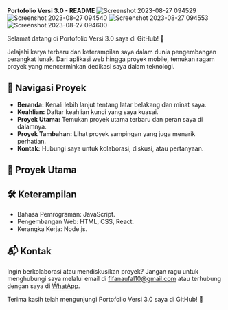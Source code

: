 **Portofolio Versi 3.0 - README**
![Screenshot 2023-08-27 094529](https://github.com/fifovalle/PORTOFOLIO-SEDERHANA-VERSI-3.0/assets/90078068/59987b22-7010-4785-b033-f332b3f16255)
![Screenshot 2023-08-27 094540](https://github.com/fifovalle/PORTOFOLIO-SEDERHANA-VERSI-3.0/assets/90078068/709fc0a9-e83f-45e2-a093-2dece8ec50a0)
![Screenshot 2023-08-27 094553](https://github.com/fifovalle/PORTOFOLIO-SEDERHANA-VERSI-3.0/assets/90078068/1b10c203-f42b-4694-8d30-174d4876ee33)
![Screenshot 2023-08-27 094600](https://github.com/fifovalle/PORTOFOLIO-SEDERHANA-VERSI-3.0/assets/90078068/e06b3c77-5380-47c6-9447-e5951a2bdebd)

Selamat datang di Portofolio Versi 3.0 saya di GitHub! 🚀

Jelajahi karya terbaru dan keterampilan saya dalam dunia pengembangan perangkat lunak. Dari aplikasi web hingga proyek mobile, temukan ragam proyek yang mencerminkan dedikasi saya dalam teknologi.

## 📂 Navigasi Proyek

- **Beranda:** Kenali lebih lanjut tentang latar belakang dan minat saya.
- **Keahlian:** Daftar keahlian kunci yang saya kuasai.
- **Proyek Utama:** Temukan proyek utama terbaru dan peran saya di dalamnya.
- **Proyek Tambahan:** Lihat proyek sampingan yang juga menarik perhatian.
- **Kontak:** Hubungi saya untuk kolaborasi, diskusi, atau pertanyaan.

## 🚀 Proyek Utama

## 🛠️ Keterampilan

- Bahasa Pemrograman: JavaScript.
- Pengembangan Web: HTML, CSS, React.
- Kerangka Kerja: Node.js.

## 📬 Kontak

Ingin berkolaborasi atau mendiskusikan proyek? Jangan ragu untuk menghubungi saya melalui email di [fifanaufal10@gmail.com](mailto:fifanaufal10@gmail.com) atau terhubung dengan saya di [WhatApp](https://wa.me/+6281223652490).

Terima kasih telah mengunjungi Portofolio Versi 3.0 saya di GitHub! 🙌
